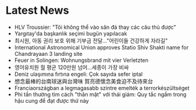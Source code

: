 # Latest News
-  HLV Troussier: "Tôi không thể vào sân đá thay các câu thủ được"
-  Yargıtay'da başkanlık seçimi bugün yapılacak
-  최시원, 아동 권리 보호 위해 기부금 전달…"어린이들 건강하게 자라길"
-  International Astronomical Union approves Statio Shiv Shakti name for Chandrayaan 3 landing site
-  Feuer in Solingen: Wohnungsbrand mit vier Verletzten
-  영어유치원 월 평균 120만원 넘어…세종이 가장 비싸
-  Deniz ulaşımına fırtına engeli: Çok sayıda sefer iptal
-  想念最棒的台南球迷與台灣味 賀亮德懷念美食迫不及待來台
-  Franciaországban a legmagasabb szintre emelték a terrorkészültséget
-  Phi tần thường tìm cách "thân mật" với thái giám: Quy tắc ngầm trong hậu cung để đạt được thứ này

